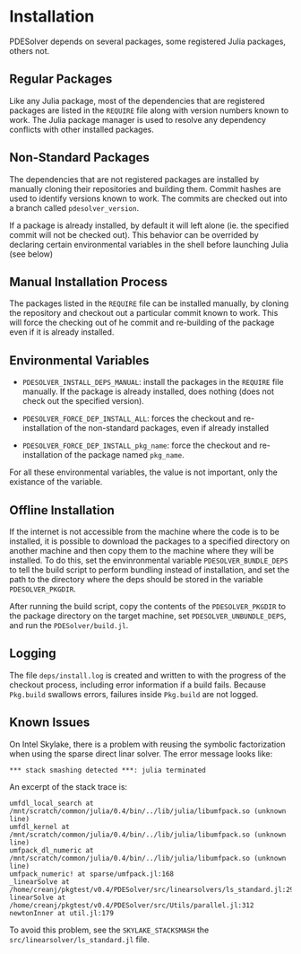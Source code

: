 # Installation

PDESolver depends on several packages, some registered Julia packages, others 
not.

## Regular Packages

Like any Julia package, most of the dependencies that are registered packages
are listed in the `REQUIRE` file along with version numbers known to work.
The Julia package manager is used to resolve any dependency conflicts with 
other installed packages.

## Non-Standard Packages

The dependencies that are not registered packages are installed by manually 
cloning their repositories and building them.  Commit hashes are used to 
identify versions known to work.  The commits are checked out into a branch
called `pdesolver_version`.

If a package is already installed, by default it will left alone (ie. the 
specified commit will not be checked out).  This behavior can be overrided 
by declaring certain environmental variables in the shell before launching 
Julia (see below)


## Manual Installation Process

The packages listed in the `REQUIRE` file can be installed manually, by 
cloning the repository and checkout out a particular commit known to work.
This will force the checking out of he commit and re-building of the package 
even if it is already installed.

## Environmental Variables

  * `PDESOLVER_INSTALL_DEPS_MANUAL`: install the packages in the `REQUIRE` file
manually.  If the package is already installed, does nothing (does not check
out the specified version).

  * `PDESOLVER_FORCE_DEP_INSTALL_ALL`: forces the checkout and re-installation 
 of the non-standard packages, even if already installed
  * `PDESOLVER_FORCE_DEP_INSTALL_pkg_name`: force the checkout and re-installation
of the package named `pkg_name`.

For all these environmental variables, the value is not important, only the 
existance of the variable.


## Offline Installation

If the internet is not accessible from the machine where the code is to be 
installed, it is possible to download the packages to a specified 
directory on another machine and then copy them to the machine where they
will be installed.  To do this, set the envinronmental variable 
`PDESOLVER_BUNDLE_DEPS` to tell the build script to perform bundling instead of 
installation, and set the path to the directory where the deps should be stored
in the variable `PDESOLVER_PKGDIR`.

After running the build script, copy the contents of the `PDESOLVER_PKGDIR` to
the package directory on the target machine, set `PDESOLVER_UNBUNDLE_DEPS`, and
run the `PDESolver/build.jl`.

## Logging

The file `deps/install.log` is created and written to with the progress of the
checkout process, including error information if a build fails.
Because `Pkg.build` swallows errors, failures inside `Pkg.build` are not logged.


## Known Issues

On Intel Skylake, there is a problem with reusing the symbolic factorization
when using the sparse direct linar solver.  The error message looks like:

```
*** stack smashing detected ***: julia terminated
```

An excerpt of the stack trace is:

```
umfdl_local_search at /mnt/scratch/common/julia/0.4/bin/../lib/julia/libumfpack.so (unknown line)
umfdl_kernel at /mnt/scratch/common/julia/0.4/bin/../lib/julia/libumfpack.so (unknown line)
umfpack_dl_numeric at /mnt/scratch/common/julia/0.4/bin/../lib/julia/libumfpack.so (unknown line)
umfpack_numeric! at sparse/umfpack.jl:168
_linearSolve at /home/creanj/pkgtest/v0.4/PDESolver/src/linearsolvers/ls_standard.jl:292
linearSolve at /home/creanj/pkgtest/v0.4/PDESolver/src/Utils/parallel.jl:312
newtonInner at util.jl:179
```

To avoid this problem, see the `SKYLAKE_STACKSMASH` the `src/linearsolver/ls_standard.jl` file.
